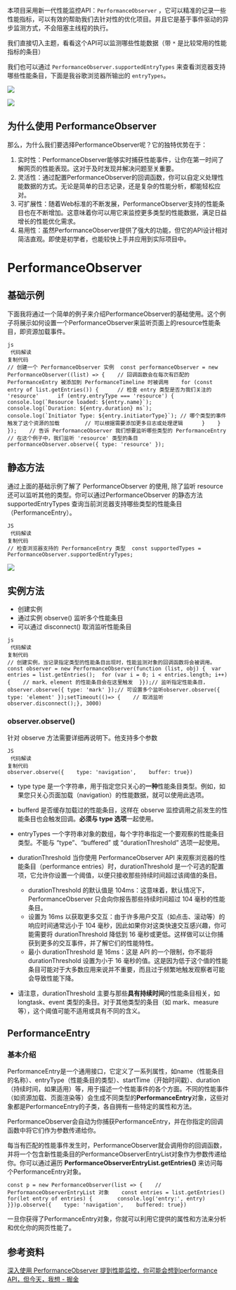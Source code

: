 本项目采用新一代性能监控API：`PerformanceObserver` ，它可以精准的记录一些性能指标，可以有效的帮助我们去针对性的优化项目。并且它是基于事件驱动的异步监测方式，不会阻塞主线程的执行。

我们直接切入主题，看看这个API可以监测哪些性能数据（带 `*` 是比较常用的性能指标的条目）

我们也可以通过 `PerformanceObserver.supportedEntryTypes` 来查看浏览器支持哪些性能条目，下面是我谷歌浏览器所输出的 `entryTypes`。

![](https://p0-xtjj-private.juejin.cn/tos-cn-i-73owjymdk6/5aa8b7759f9f479da94498f2545a502e~tplv-73owjymdk6-jj-mark-v1:0:0:0:0:5o6Y6YeR5oqA5pyv56S-5Yy6IEAgTmkwZHVhbm4=:q75.awebp?policy=eyJ2bSI6MywidWlkIjoiMzYzMTAyMzcwNjg2NTg5MiJ9&rk3s=e9ecf3d6&x-orig-authkey=f32326d3454f2ac7e96d3d06cdbb035152127018&x-orig-expires=1743864301&x-orig-sign=kSfEYxrDMQ%2Bfctu6OegNwS9LpPk%3D)

  


![](https://p0-xtjj-private.juejin.cn/tos-cn-i-73owjymdk6/11fde7e7bc2b4aecb8057d79de9592bb~tplv-73owjymdk6-jj-mark-v1:0:0:0:0:5o6Y6YeR5oqA5pyv56S-5Yy6IEAgTmkwZHVhbm4=:q75.awebp?policy=eyJ2bSI6MywidWlkIjoiMzYzMTAyMzcwNjg2NTg5MiJ9&rk3s=e9ecf3d6&x-orig-authkey=f32326d3454f2ac7e96d3d06cdbb035152127018&x-orig-expires=1743864301&x-orig-sign=qFhjRKm6STRUY7rOYd7SvxvuyzE%3D)

  





## 为什么使用 PerformanceObserver

那么，为什么我们要选择PerformanceObserver呢？它的独特优势在于：

1.  实时性：PerformanceObserver能够实时捕获性能事件，让你在第一时间了解网页的性能表现。这对于及时发现并解决问题至关重要。
1.  灵活性：通过配置PerformanceObserver的回调函数，你可以自定义处理性能数据的方式。无论是简单的日志记录，还是复杂的性能分析，都能轻松应对。
1.  可扩展性：随着Web标准的不断发展，PerformanceObserver支持的性能条目也在不断增加。这意味着你可以用它来监控更多类型的性能数据，满足日益增长的性能优化需求。
1.  易用性：虽然PerformanceObserver提供了强大的功能，但它的API设计相对简洁直观。即使是初学者，也能较快上手并应用到实际项目中。

# PerformanceObserver

## 基础示例

下面我将通过一个简单的例子来介绍PerformanceObserver的基础使用。这个例子将展示如何设置一个PerformanceObserver来监听页面上的resource性能条目，即资源加载事件。

```
js
 代码解读
复制代码
// 创建一个 PerformanceObserver 实例  const performanceObserver = new PerformanceObserver((list) => {    // 回调函数会在每次有匹配的 PerformanceEntry 被添加到 PerformanceTimeline 时被调用    for (const entry of list.getEntries()) {      // 检查 entry 类型是否为我们关注的 'resource'      if (entry.entryType === 'resource') {        console.log(`Resource loaded: ${entry.name}`);        console.log(`Duration: ${entry.duration} ms`);        console.log(`Initiator Type: ${entry.initiatorType}`); // 哪个类型的事件触发了这个资源的加载        // 可以根据需要添加更多日志或处理逻辑      }    }  });    // 告诉 PerformanceObserver 我们想要监听哪些类型的 PerformanceEntry  // 在这个例子中，我们监听 'resource' 类型的条目  performanceObserver.observe({ type: 'resource' });  
```

## 静态方法

通过上面的基础示例了解了 PerformanceObserver 的使用, 除了监听 resource 还可以监听其他的类型。你可以通过PerformanceObserver 的静态方法 supportedEntryTypes 查询当前浏览器支持哪些类型的性能条目（PerformanceEntry）。

```
JS
 代码解读
复制代码
// 检查浏览器支持的 PerformanceEntry 类型  const supportedTypes = PerformanceObserver.supportedEntryTypes; 
```

![](https://p0-xtjj-private.juejin.cn/tos-cn-i-73owjymdk6/3ac0ea249ca440bb9724f8d36afea52c~tplv-73owjymdk6-jj-mark-v1:0:0:0:0:5o6Y6YeR5oqA5pyv56S-5Yy6IEAgTmkwZHVhbm4=:q75.awebp?policy=eyJ2bSI6MywidWlkIjoiMzYzMTAyMzcwNjg2NTg5MiJ9&rk3s=e9ecf3d6&x-orig-authkey=f32326d3454f2ac7e96d3d06cdbb035152127018&x-orig-expires=1743864301&x-orig-sign=Ibg%2B6ouVCIoneUPOO4j45acqvLA%3D)

## 实例方法

-   创建实例
-   通过实例 observe() 监听多个性能条目
-   可以通过 disconnect() 取消监听性能条目

```
js
 代码解读
复制代码
// 创建实例，当记录指定类型的性能条目出现时，性能监测对象的回调函数将会被调用。const observer = new PerformanceObserver(function (list, obj) {  var entries = list.getEntries();  for (var i = 0; i < entries.length; i++) {    // mark、element 的性能条目会在这里触发  }});// 监听指定性能条目，observer.observe({ type: 'mark' });// 可设置多个监听observer.observe({ type: 'element' });setTimeout(()=> {    // 取消监听    observer.disconnect();}, 3000)
```

### observer.observe()

针对 observe 方法需要详细再说明下。他支持多个参数

```
JS
 代码解读
复制代码
observer.observe({    type: 'navigation',    buffer: true})
```

-   type type 是一个字符串，用于指定您只关心的**一种**性能条目类型。例如，如果您只关心页面加载（navigation）的性能数据，就可以使用此选项。

-   bufferd 是否缓存加载过的性能条目，这样在 observe 监控调用之前发生的性能条目也会触发回调。**必须与 type 选项**一起使用。

-   entryTypes 一个字符串对象的数组，每个字符串指定一个要观察的性能条目类型。不能与 “type”、“buffered” 或 “durationThreshold” 选项一起使用。

-   durationThreshold 当你使用 PerformanceObserver API 来观察浏览器的性能条目（performance entries）时，durationThreshold 是一个可选的配置项，它允许你设置一个阈值，以便只接收那些持续时间超过该阈值的条目。

    -   durationThreshold 的默认值是 104ms：这意味着，默认情况下，PerformanceObserver 只会向你报告那些持续时间超过 104 毫秒的性能条目。
    -   设置为 16ms 以获取更多交互：由于许多用户交互（如点击、滚动等）的响应时间通常远小于 104 毫秒，因此如果你对这类快速交互感兴趣，你可能需要将 durationThreshold 降低到 16 毫秒或更低。这样做可以让你捕获到更多的交互事件，并了解它们的性能特性。
    -   最小 durationThreshold 是 16ms：这是 API 的一个限制，你不能将 durationThreshold 设置为小于 16 毫秒的值。这是因为低于这个值的性能条目可能对于大多数应用来说并不重要，而且过于频繁地触发观察者可能会导致性能下降。

-   请注意，durationThreshold 主要与那些**具有持续时间**的性能条目相关，如 longtask、event 类型的条目。对于其他类型的条目（如 mark、measure 等），这个阈值可能不适用或具有不同的含义。

## PerformanceEntry

### 基本介绍

PerformanceEntry是一个通用接口，它定义了一系列属性，如name（性能条目的名称）、entryType（性能条目的类型）、startTime（开始时间戳）、duration（持续时间，如果适用）等，用于描述一个性能事件的各个方面。不同的性能事件（如资源加载、页面渲染等）会生成不同类型的**PerformanceEntry**对象，这些对象都是PerformanceEntry的子类，各自拥有一些特定的属性和方法。

PerformanceObserver会自动为你捕获PerformanceEntry，并在你指定的回调函数中将它们作为参数传递给你。

每当有匹配的性能事件发生时，PerformanceObserver就会调用你的回调函数，并将一个包含新性能条目的PerformanceObserverEntryList对象作为参数传递给你。你可以通过遍历 **PerformanceObserverEntryList.getEntries()** 来访问每个PerformanceEntry对象。

```
const p = new PerformanceObserver(list => {    // PerformanceObserverEntryList 对象    const entries = list.getEntries()    for(let entry of entries) {        console.log('entry:', entry)    }})p.observe({    type: 'navigation',    buffered: true})
```

一旦你获得了PerformanceEntry对象，你就可以利用它提供的属性和方法来分析和优化你的网页性能了。

  


## 参考资料

[深入使用 PerformanceObserver 提到性能监控，你可能会想到performance API，但今天，我想 - 掘金](https://juejin.cn/post/7389164547029024809)